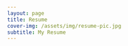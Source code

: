 ```yaml
---
layout: page
title: Resume
cover-img: /assets/img/resume-pic.jpg
subtitle: My Resume
---
```




<!-- <object data="/assets/docs/Santosh_achary_updated.pdf" type='application/pdf' style="height:200%;width:100%;overflow:hidden;"></object> -->


<p><object data="/assets/docs/Santosh_achary_updated.pdf" width="900" height="1000" type='application/pdf'></object></p>